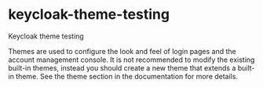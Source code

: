 # keycloak-theme-testing
Keycloak theme testing 

Themes are used to configure the look and feel of login pages and the account management console. It is not recommended to
modify the existing built-in themes, instead you should create a new theme that extends a built-in theme. See the theme
section in the documentation for more details.
